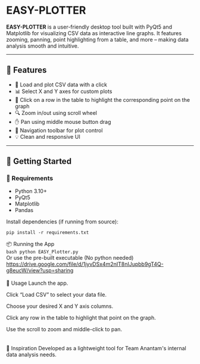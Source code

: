# EASY-PLOTTER

**EASY-PLOTTER** is a user-friendly desktop tool built with PyQt5 and Matplotlib for visualizing CSV data as interactive line graphs. It features zooming, panning, point highlighting from a table, and more – making data analysis smooth and intuitive.

---

## 🔧 Features

- 📂 Load and plot CSV data with a click
- 📊 Select X and Y axes for custom plots
- 📌 Click on a row in the table to highlight the corresponding point on the graph
- 🔍 Zoom in/out using scroll wheel
- ✋ Pan using middle mouse button drag
- 🧭 Navigation toolbar for plot control
- 💡 Clean and responsive UI

---

## 🚀 Getting Started

### 🧰 Requirements
- Python 3.10+
- PyQt5
- Matplotlib
- Pandas

Install dependencies (if running from source):

```pip install -r requirements.txt ```

📦 Running the App <br>
```bash python EASY_Plotter.py ``` <br>
Or use the pre-built executable (No python needed)<br>
https://drive.google.com/file/d/1jyvDSx4m2nIT8nIJupbb9gT4Q-g8eucW/view?usp=sharing <br>
<br>
📁 Usage
Launch the app.

Click “Load CSV” to select your data file.

Choose your desired X and Y axis columns.

Click any row in the table to highlight that point on the graph.

Use the scroll to zoom and middle-click to pan.
<br>
<br>
<br>
🧠 Inspiration
Developed as a lightweight tool for Team Anantam's internal data analysis needs.

